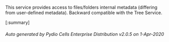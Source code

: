 






This service provides access to files/folders internal metadata (differing from user-defined metadata). Backward compatible with the Tree Service.

[:summary]

###### Auto generated by Pydio Cells Enterprise Distribution v2.0.5 on 1-Apr-2020
